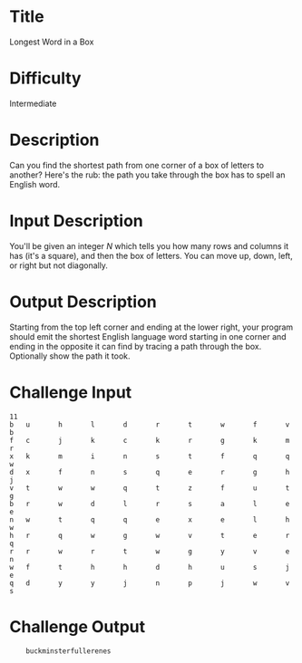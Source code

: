 # Title 

Longest Word in a Box

# Difficulty 

Intermediate

# Description

Can you find the shortest path from one corner of a box of letters to another? Here's the rub: the path you take through the box has to spell an English word.

# Input Description

You'll be given an integer *N* which tells you how many rows and columns it has (it's a square), and then the box of letters. You can move up, down, left, or right but not diagonally. 

# Output Description

Starting from the top left corner and ending at the lower right, your program should emit the shortest English language word starting in one corner and ending in the opposite it can find by tracing a path through the box. Optionally show the path it took. 

# Challenge Input

    11
    b   u       h       l       d       r       t       w       f       v       b
    f   c       j       k       c       k       r       g       k       m       r
    x   k       m       i       n       s       t       f       q       q       w
    d   x       f       n       s       q       e       r       g       h       j
    v   t       w       w       q       t       z       f       u       t       g
    b   r       w       d       l       r       s       a       l       e       e
    n   w       t       q       q       e       x       e       l       h       w
    h   r       q       w       g       w       v       t       e       r       q
    r   r       w       r       t       w       g       y       v       e       n
    w   f       t       h       h       d       h       u       s       j       e
    q   d       y       y       j       n       p       j       w       v       s

# Challenge Output

        buckminsterfullerenes


